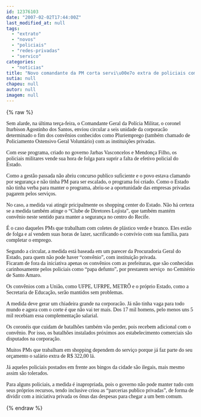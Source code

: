 ```yaml
---
id: 12376103
date: "2007-02-02T17:44:00Z"
last_modified_at: null
tags:
  - "extrato"
  - "novos"
  - "policiais"
  - "redes-privadas"
  - "servico"
categories:
  - "noticias"
title: "Novo comandante da PM corta servi\u00e7o extra de policiais com institui\u00e7\u00f5es privadas"
sutia: null
chapeu: null
autor: null
imagem: null
---
```

{% raw %}
<p><P><FONT face=Verdana>Sem alarde, na última terça-feira, o Comandante Geral da Polícia Militar, o coronel Iturbison Agostinho dos Santos, enviou circular a seis unidade da corporacão determinado o fim dos convênios conhecidos como Pluriemprego (também chamado de Policiamento Ostensivo Geral Voluntário) com as instituições privadas.</FONT></P></p>
<p><P><FONT face=Verdana>Com esse programa, criado no governo Jarbas Vasconcelos e Mendonça Filho, os policiais militares vende sua hora de folga para suprir a falta de efetivo policial do Estado.</FONT></P></p>
<p><P><FONT face=Verdana>Como a gestão passada não abriu concurso publico suficiente e o povo estava clamando por segurança e não tinha PM para ser escalado, o programa foi criado. Como o Estado não tinha verba para manter o programa, abriu-se a oportunidade das empresas privadas pagarem pelos serviços.</FONT></P></p>
<p><P><FONT face=Verdana>No caso, a medida vai atingir pricipalmente os shopping center do Estado. Não há certeza se a medida também atinge o “Clube de Diretores Lojista”, que também mantém convênio neste sentido para manter a segurança no centro do Recife.</FONT></P></p>
<p><P><FONT face=Verdana>É o caso daqueles PMs que trabalham com coletes de plástico verde e branco. Eles estão de folga e aí vendem suas horas de lazer, sacrificando o convívio com sua família, para completar o emprego.</FONT></P></p>
<p><P><FONT face=Verdana>Segundo a circular, a medida está baseada em um parecer da Procuradoria Geral do Estado, para quem não pode haver “convênio”, com instituição privada. <BR>Ficaram de fora da iniciativa apenas os convênios com as prefeituras, que são conhecidas carinhosamente pelos policiais como “papa defunto”, por prestarem serviço&nbsp; no Cemitério de Santo Amaro.</FONT></P></p>
<p><P><FONT face=Verdana>Os convênios com a União, como UFPE, UFRPE, METRÔ e o próprio Estado, como a Secretaria de Educação, serão mantidos sem problemas.</FONT></P></p>
<p><P><FONT face=Verdana>A medida deve gerar um chiadeira grande na corporacão. Já não tinha vaga para todo mundo e agora com o corte é que não vai ter mais. Dos 17 mil homens, pelo menos uns 5 mil recebiam essa complementação salarial.</FONT></P></p>
<p><P><FONT face=Verdana>Os coronéis que cuidam de batalhões também vão perder, pois recebem adicional com o convênio. Por isso, os batalhões instalados próximos aos estabelecimento comerciais são disputados na corporação.</FONT></P></p>
<p><P><FONT face=Verdana>Muitos PMs que trabalham em shopping dependem do serviço porque já faz parte do seu orçamento o salário extra de R$ 322,00 lá.</FONT></P></p>
<p><P><FONT face=Verdana>Já aqueles policiais postados em frente aos bingos da cidade são ilegais, mais mesmo assim são tolerados.</FONT></P></p>
<p><P><FONT face=Verdana>Para alguns policiais, a medida é inapropriada, pois o governo não pode manter tudo com seus próprios recursos, tendo inclusive criou as “parcerias publico privadas”, de forma de dividir com a iniciativa privada os ônus das despesas para chegar a um bem comum.</FONT></P> </p>
{% endraw %}